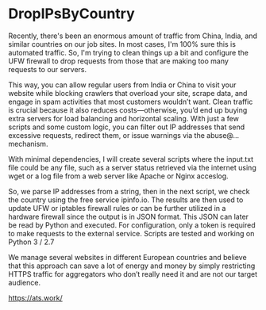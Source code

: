 # DropIPsByCountry
Recently, there's been an enormous amount of traffic from China, India, and similar countries on our job sites. In most cases, I'm 100% sure this is automated traffic. So, I'm trying to clean things up a bit and configure the UFW firewall to drop requests from those that are making too many requests to our servers.

This way, you can allow regular users from India or China to visit your website while blocking crawlers that overload your site, scrape data, and engage in spam activities that most customers wouldn’t want. Clean traffic is crucial because it also reduces costs—otherwise, you’d end up buying extra servers for load balancing and horizontal scaling. With just a few scripts and some custom logic, you can filter out IP addresses that send excessive requests, redirect them, or issue warnings via the abuse@... mechanism.

With minimal dependencies, I will create several scripts where the input.txt  file could be any file, such as a server status retrieved via the internet using wget or a log file from a web server like Apache or Nginx acceslog. 

So, we parse IP addresses from a string, then in the next script, we check the country using the free service ipinfo.io. The results are then used to update UFW or iptables firewall rules or can be further utilized in a hardware firewall since the output is in JSON format. This JSON can later be read by Python and executed. For configuration, only a token is required to make requests to the external service. Scripts are tested and working on Python 3 / 2.7

We manage several websites in different European countries and believe that this approach can save a lot of energy and money by simply restricting HTTPS traffic for aggregators who don’t really need it and are not our target audience.

https://ats.work/ 

